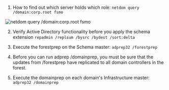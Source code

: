 1. How to find out which server holds which role:
`netdom query /domain:corp.root fsmo`

![netdom query /domain:corp.root fsmo](https://git.spigit.com/operations-team/active-directory-prep-for-2008-r2/raw/master/netdom_query.png "netdom query /domain:corp.root fsmo")

2. Verify Active Directory functionality before you apply the schema extension
`repadmin /replsum /bysrc /bydest /sort:delta`

3. Execute the forestprep on the Schema master:
`adprep32 /forestprep`

4. Before you can run adprep /domainprep, you must be sure that the updates from /forestprep have replicated to all domain controllers in the forest.

5. Execute the domainprep on each domain's Infrastructure master:
`adprep32 /domainprep`
